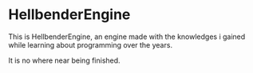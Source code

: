 # HellbenderEngine

This is HellbenderEngine, an engine made with the knowledges i gained while learning about programming over the years.

It is no where near being finished.
